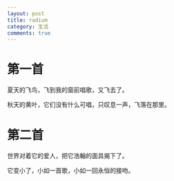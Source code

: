 ```yaml
---
layout: post
title: radium
category: 生活
comments: true
---
```



# 第一首

夏天的飞鸟，飞到我的窗前唱歌，又飞去了。

秋天的黄叶，它们没有什么可唱，只叹息一声，飞落在那里。

# 第二首

世界对着它的爱人，把它浩翰的面具揭下了。

它变小了，小如一首歌，小如一回永恒的接吻。　　　　
